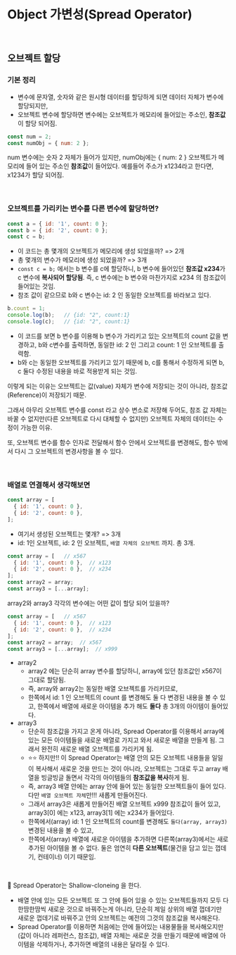 # Object 가변성(Spread Operator)

<br/>

## 오브젝트 할당

### 기본 정리

- 변수에 문자열, 숫자와 같은 원시형 데이터를 할당하게 되면 데이터 자체가 변수에 할당되지만,
- 오브젝트 변수에 할당하면 변수에는 오브젝트가 메모리에 들어있는 주소인, **참조값**이 할당 되어짐.

```javascript
const num = 2;
const numObj = { num: 2 };
```

num 변수에는 숫자 2 자체가 들어가 있지만, numObj에는 { num: 2 } 오브젝트가 메모리에 들어 있는 주소인 **참조값**이 들어있다. 예를들어 주소가 x1234라고 한다면, x1234가 할당 되어짐.

<br/>

### 오브젝트를 가리키는 변수를 다른 변수에 할당하면?

```javascript
const a = { id: '1', count: 0 };
const b = { id: '2', count: 0 };
const c = b;
```

- 이 코드는 총 몇개의 오브젝트가 메모리에 생성 되었을까? => 2개
- 총 몇개의 변수가 메모리에 생성 되었을까? => 3개
- `const c = b;` 에서는 b 변수를 c에 할당하니, b 변수에 들어있던 **참조값 x234**가 c 변수에 **복사되어 할당됨**. 즉, c 변수에는 b 변수와 마찬가지로 x234 의 참조값이 들어있는 것임.
- 참조 값이 같으므로 b와 c 변수는 id: 2 인 동일한 오브젝트를 바라보고 있다.

```javascript
b.count = 1;
console.log(b);   // {id: "2", count:1}
console.log(c);   // {id: "2", count:1}
```

- 이 코드를 보면 b 변수를 이용해 b 변수가 가리키고 있는 오브젝트의 count 값을 변경하고, b와 c변수를 출력하면, 동일한 id: 2 인 그리고 count: 1 인 오브젝트를 출력함. 
- b와 c는 동일한 오브젝트를 가리키고 있기 때문에 b, c를 통해서 수정하게 되면 b, c 둘다 수정된 내용을 바로 적용받게 되는 것임.

이렇게 되는 이유는 오브젝트는 값(value) 자체가 변수에 저장되는 것이 아니라, 참조값(Reference)이 저장되기 때문.

그래서 아무리 오브젝트 변수를 const 라고 상수 변소로 저장해 두어도, 참조 값 자체는 바꿀 수 없지만(다른 오브젝트로 다시 대체할 수 없지만) 오브젝트 자체의 데이터는 수정이 가능한 이유.

또, 오브젝트 변수를 함수 인자로 전달해서 함수 안에서 오브젝트를 변경해도, 함수 밖에서 다시 그 오브젝트의 변경사항을 볼 수 있다.

<br/>

### 배열로 연결해서 생각해보면

```javascript
const array = [
  { id: '1', count: 0 },
  { id: '2', count: 0 },
];
```

- 여기서 생성된 오브젝트는 몇개? => 3개
- id: 1인 오브젝트, id: 2 인 오브젝트, `배열 자체의 오브젝트` 까지. 총 3개.

```javascript
const array = [   // x567
  { id: '1', count: 0 },  // x123
  { id: '2', count: 0 },  // x234
];
const array2 = array;
const array3 = [...array];
```

array2와 array3 각각의 변수에는 어떤 값이 할당 되어 있을까?

```javascript
const array = [   // x567
  { id: '1', count: 0 },  // x123
  { id: '2', count: 0 },  // x234
];
const array2 = array;  // x567
const array3 = [...array];  // x999
```

- array2
  - array2 에는 단순히 array 변수를 할당하니, array에 있던 참조값인 x567이 그대로 할당됨.
  - 즉, array와 array2는 동일한 배열 오브젝트를 가리키므로, 
  - 한쪽에서 id: 1 인 오브젝트의 count 를 변경해도 둘 다 변경된 내용을 볼 수 있고, 한쪽에서 배열에 새로운 아이템을 추가 해도 **둘다** 총 3개의 아이템이 들어있다.
- array3
  - 단순히 참조값을 가지고 온게 아니라, Spread Operator를 이용해서 array에 있는 모든 아이템들을 새로운 배열로 가지고 와서 새로운 배열을 만들게 됨. 그래서 완전히 새로운 배열 오브젝트를 가리키게 됨.
  - ⭐️⭐️ 하지만!! 이 Spread Operator는 배열 안의 모든 오브젝트 내용들을 일일이 복사해서 새로운 것을 만드는 것이 아니라, 오브젝트는 그대로 두고 array 배열을 빙글빙글 돌면서 각각의 아이템들의 **참조값을 복사**하게 됨.
  - 즉, array3 배열 안에는 array 안에 들어 있는 동일한 오브젝트들이 들어 있다. 다만 `배열 오브젝트 자체`만!!! 새롭게 만들어진다.
  - 그래서 array3은 새롭게 만들어진 배열 오브젝트 x999 참조값이 들어 있고, array3[0] 에는 x123, array3[1] 에는 x234가 들어있다.
  - 한쪽에서(array) id: 1 인 오브젝트의 count를 변경해도 `둘다(array, array3)` 변경된 내용을 볼 수 있고,
  - 한쪽에서(array) 배열에 새로운 아이템을 추가하면 다른쪽(array3)에서는 새로 추가된 아이템을 볼 수 없다. 둘은 엄연히 **다른 오브젝트**(물건을 담고 있는 껍데기, 컨테이너) 이기 때문임.

<br/>

📌 Spread Operator는 Shallow-cloneing 을 한다.

- 배열 안에 있는 모든 오브젝트 또 그 안에 들어 있을 수 있는 오브젝트들까지 모두 다 한땀한땀씩 새로운 것으로 바꿔주는게 아니라, 단순히 제일 상위의 배열 껍데기만 새로운 껍데기로 바꿔주고 안의 오브젝트는 예전의 그것의 참조값을 복사해온다.
- Spread Operator를 이용하면 처음에는 안에 들어있는 내용물들을 복사해오지만(값이 아니라 레퍼런스, 참조값), 배열 자체는 새로운 것을 만들기 때문에 배열에 아이템을 삭제하거나, 추가하면 배열의 내용은 달라질 수 있다.
